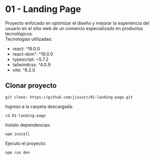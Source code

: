 # 01 - Landing Page
Proyecto enfocado en optimizar el diseño y mejorar la experiencia del usuario en el sitio web de un comercio especializado en productos tecnológicos.<br>
Tecnologias utilizadas: 

- react: ^19.0.0
- react-dom": ^19.0.0
- typescript: ~5.7.2
- tailwindcss: ^4.0.9
- vite: ^6.2.0

## Clonar proyecto

```
git clone: https://github.com/jissust/01-landing-page.git
```

Ingreso a la carpeta descargada:
```
cd 01-landing-page
```

Instalo dependencias:
```
npm install
```

Ejecuto el proyecto:
```
npm run dev
```

